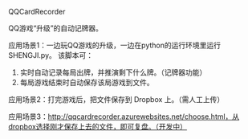 ﻿QQCardRecorder

QQ游戏“升级”的自动记牌器。

应用场景1：一边玩QQ游戏的升级，一边在python的运行环境里运行 SHENGJI.py。
该脚本可：
1. 实时自动记录每局出牌，并推演剩下什么牌。（记牌器功能）
2. 每局游戏结束时自动保存该局游戏到文件。

应用场景2：打完游戏后，把文件保存到 Dropbox 上。（需人工上传）

应用场景3：http://qqcardrecorder.azurewebsites.net/choose.html，从dropbox选择刚才保存上去的文件，即可复盘。（开发中）
